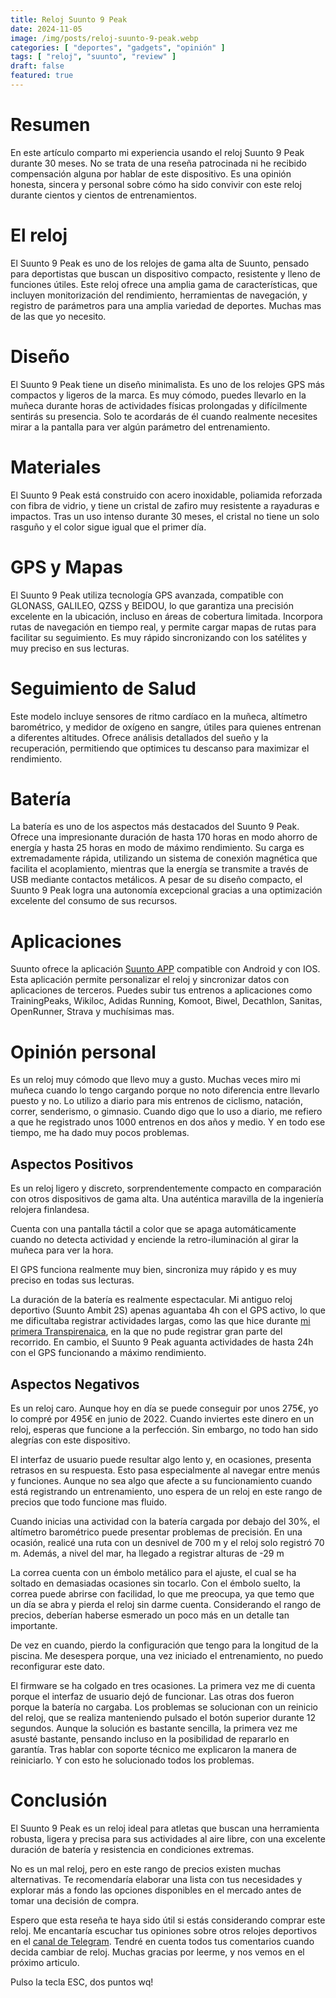 ```yaml
---
title: Reloj Suunto 9 Peak
date: 2024-11-05
image: /img/posts/reloj-suunto-9-peak.webp
categories: [ "deportes", "gadgets", "opinión" ]
tags: [ "reloj", "suunto", "review" ]
draft: false
featured: true
---
```


# Resumen

En este artículo comparto mi experiencia usando el reloj Suunto 9 Peak durante 30 meses. No se trata de una reseña patrocinada ni he recibido compensación alguna por hablar de este dispositivo. Es una opinión honesta, sincera y personal sobre cómo ha sido convivir con este reloj durante cientos y cientos de entrenamientos.

# El reloj

El Suunto 9 Peak es uno de los relojes de gama alta de Suunto, pensado para deportistas que buscan un dispositivo compacto, resistente y lleno de funciones útiles. Este reloj ofrece una amplia gama de características, que incluyen monitorización del rendimiento, herramientas de navegación, y registro de parámetros para una amplia variedad de deportes. Muchas mas de las que yo necesito.

# Diseño

El Suunto 9 Peak tiene un diseño minimalista. Es uno de los relojes GPS más compactos y ligeros de la marca. Es muy cómodo, puedes llevarlo en la muñeca durante horas de actividades físicas prolongadas y difícilmente sentirás su presencia. Solo te acordarás de él cuando realmente necesites mirar a la pantalla para ver algún parámetro del entrenamiento.

# Materiales

El Suunto 9 Peak está construido con acero inoxidable, poliamida reforzada con fibra de vidrio, y tiene un cristal de zafiro muy resistente a rayaduras e impactos. Tras un uso intenso durante 30 meses, el cristal no tiene un solo rasguño y el color sigue igual que el primer día.

# GPS y Mapas

El Suunto 9 Peak utiliza tecnología GPS avanzada, compatible con GLONASS, GALILEO, QZSS y BEIDOU, lo que garantiza una precisión excelente en la ubicación, incluso en áreas de cobertura limitada. Incorpora rutas de navegación en tiempo real, y permite cargar mapas de rutas para facilitar su seguimiento. Es muy rápido sincronizando con los satélites y muy preciso en sus lecturas.

# Seguimiento de Salud

Este modelo incluye sensores de ritmo cardíaco en la muñeca, altímetro barométrico, y medidor de oxígeno en sangre, útiles para quienes entrenan a diferentes altitudes. Ofrece análisis detallados del sueño y la recuperación, permitiendo que optimices tu descanso para maximizar el rendimiento.

# Batería

La batería es uno de los aspectos más destacados del Suunto 9 Peak. Ofrece una impresionante duración de hasta 170 horas en modo ahorro de energía y hasta 25 horas en modo de máximo rendimiento. Su carga es extremadamente rápida, utilizando un sistema de conexión magnética que facilita el acoplamiento, mientras que la energía se transmite a través de USB mediante contactos metálicos. A pesar de su diseño compacto, el Suunto 9 Peak logra una autonomía excepcional gracias a una optimización excelente del consumo de sus recursos.

# Aplicaciones

Suunto ofrece la aplicación [Suunto APP](https://www.suunto.com/es-es/suunto-app/app-suunto-2022/) compatible con Android y con IOS. Esta aplicación permite personalizar el reloj y sincronizar datos con aplicaciones de terceros. Puedes subir tus entrenos a aplicaciones como TrainingPeaks, Wikiloc, Adidas Running, Komoot, Biwel, Decathlon, Sanitas, OpenRunner, Strava y muchísimas mas.

# Opinión personal

Es un reloj muy cómodo que llevo muy a gusto. Muchas veces miro mi muñeca cuando lo tengo cargando porque no noto diferencia entre llevarlo puesto y no. Lo utilizo a diario para mis entrenos de ciclismo, natación, correr, senderismo, o gimnasio. Cuando digo que lo uso a diario, me refiero a que he registrado unos 1000 entrenos en dos años y medio. Y en todo ese tiempo, me ha dado muy pocos problemas.

## Aspectos Positivos

Es un reloj ligero y discreto, sorprendentemente compacto en comparación con otros dispositivos de gama alta. Una auténtica maravilla de la ingeniería relojera finlandesa.

Cuenta con una pantalla táctil a color que se apaga automáticamente cuando no detecta actividad y enciende la retro-iluminación al girar la muñeca para ver la hora.

El GPS funciona realmente muy bien, sincroniza muy rápido y es muy preciso en todas sus lecturas.

La duración de la batería es realmente espectacular. Mi antiguo reloj deportivo (Suunto Ambit 2S) apenas aguantaba 4h con el GPS activo, lo que me dificultaba registrar actividades largas, como las que hice durante [mi primera Transpirenaica](/post/2024/mi-primera-transpirenaica), en la que no pude registrar gran parte del recorrido. En cambio, el Suunto 9 Peak aguanta actividades de hasta 24h con el GPS funcionando a máximo rendimiento.

## Aspectos Negativos

Es un reloj caro. Aunque hoy en día se puede conseguir por unos 275€, yo lo compré por 495€ en junio de 2022. Cuando inviertes este dinero en un reloj, esperas que funcione a la perfección. Sin embargo, no todo han sido alegrías con este dispositivo.

El interfaz de usuario puede resultar algo lento y, en ocasiones, presenta retrasos en su respuesta. Esto pasa especialmente al navegar entre menús y funciones. Aunque no sea algo que afecte a su funcionamiento cuando está registrando un entrenamiento, uno espera de un reloj en este rango de precios que todo funcione mas fluido.

Cuando inicias una actividad con la batería cargada por debajo del 30%, el altímetro barométrico puede presentar problemas de precisión. En una ocasión, realicé una ruta con un desnivel de 700 m y el reloj solo registró 70 m. Además, a nivel del mar, ha llegado a registrar alturas de -29 m

La correa cuenta con un émbolo metálico para el ajuste, el cual se ha soltado en demasiadas ocasiones sin tocarlo. Con el émbolo suelto, la correa puede abrirse con facilidad, lo que me preocupa, ya que temo que un día se abra y pierda el reloj sin darme cuenta. Considerando el rango de precios, deberían haberse esmerado un poco más en un detalle tan importante.

De vez en cuando, pierdo la configuración que tengo para la longitud de la piscina. Me desespera porque, una vez iniciado el entrenamiento, no puedo reconfigurar este dato.

El firmware se ha colgado en tres ocasiones. La primera vez me di cuenta porque el interfaz de usuario dejó de funcionar. Las otras dos fueron porque la batería no cargaba. Los problemas se solucionan con un reinicio del reloj, que se realiza manteniendo pulsado el botón superior durante 12 segundos. Aunque la solución es bastante sencilla, la primera vez me asusté bastante, pensando incluso en la posibilidad de repararlo en garantía. Tras hablar con soporte técnico me explicaron la manera de reiniciarlo. Y con esto he solucionado todos los problemas.

# Conclusión

El Suunto 9 Peak es un reloj ideal para atletas que buscan una herramienta robusta, ligera y precisa para sus actividades al aire libre, con una excelente duración de batería y resistencia en condiciones extremas.

No es un mal reloj, pero en este rango de precios existen muchas alternativas. Te recomendaría elaborar una lista con tus necesidades y explorar más a fondo las opciones disponibles en el mercado antes de tomar una decisión de compra.

Espero que esta reseña te haya sido útil si estás considerando comprar este reloj. Me encantaría escuchar tus opiniones sobre otros relojes deportivos en el [canal de Telegram](https://t.me/lateclaescape). Tendré en cuenta todos tus comentarios cuando decida cambiar de reloj. Muchas gracias por leerme, y nos vemos en el próximo articulo.

Pulso la tecla ESC, dos puntos wq!
